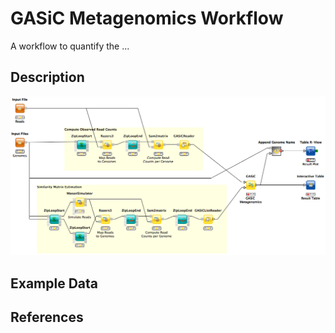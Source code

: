 GASiC Metagenomics Workflow
===========================

A workflow to quantify the ...

Description
-----------


![alt tag](metagenomics_gasic_workflow.png)


Example Data
------------



References
----------

